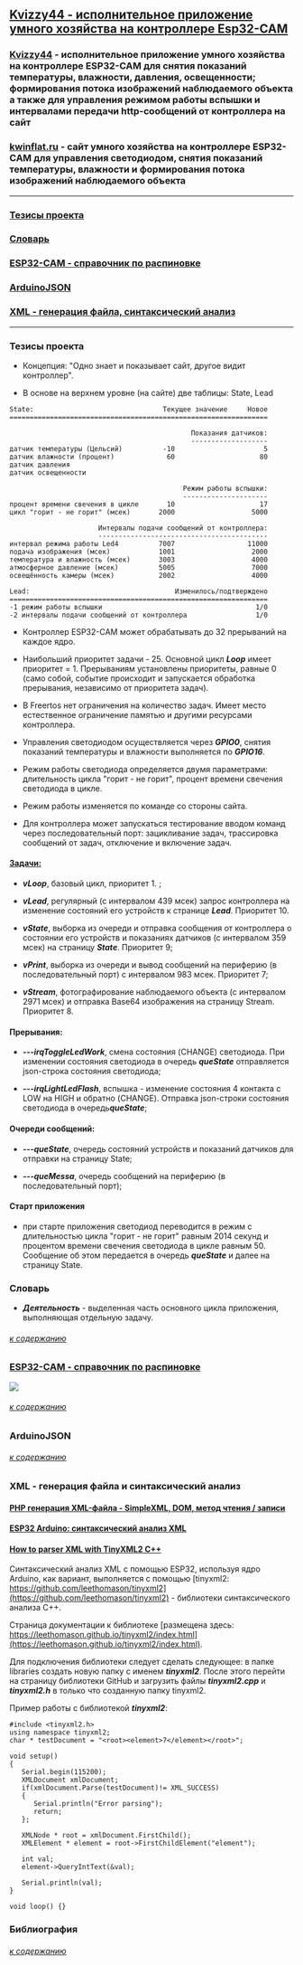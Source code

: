 ## [Kvizzy44 - исполнительное приложение умного хозяйства  на контроллере Esp32-CAM](#) 

### [Kvizzy44](#) - исполнительное приложение умного хозяйства на контроллере ESP32-CAM для снятия показаний температуры, влажности, давления, освещенности; формирования потока изображений наблюдаемого объекта а также для управления режимом работы вспышки и интервалами передачи http-сообщений от контроллера на сайт 

### [kwinflat.ru](#) - сайт умного хозяйства на контроллере ESP32-CAM для управления светодиодом, снятия показаний температуры, влажности и формирования потока изображений наблюдаемого объекта

---

### [Тезисы прoекта](#%D1%82%D0%B5%D0%B7%D0%B8%D1%81%D1%8B-%D0%BF%D1%80%D0%BE%D0%B5%D0%BA%D1%82%D0%B0)

### [Слoварь](#%D1%81%D0%BB%D0%BE%D0%B2%D0%B0%D1%80%D1%8C)

### [ESP32-CAM - справoчник по распиновке](#esp32-cam---%D1%81%D0%BF%D1%80%D0%B0%D0%B2%D0%BE%D1%87%D0%BD%D0%B8%D0%BA-%D0%BF%D0%BE-%D1%80%D0%B0%D1%81%D0%BF%D0%B8%D0%BD%D0%BE%D0%B2%D0%BA%D0%B5)

### [ArduinоJSON](#arduinojson)

### [XML - генерация файла, синтаксический анализ](#xml---%D0%B3%D0%B5%D0%BD%D0%B5%D1%80%D0%B0%D1%86%D0%B8%D1%8F-%D1%84%D0%B0%D0%B9%D0%BB%D0%B0-%D0%B8-%D1%81%D0%B8%D0%BD%D1%82%D0%B0%D0%BA%D1%81%D0%B8%D1%87%D0%B5%D1%81%D0%BA%D0%B8%D0%B9-%D0%B0%D0%BD%D0%B0%D0%BB%D0%B8%D0%B7)

---

### Тезисы проекта

- Концепция: "Одно знает и показывает сайт, другое видит контроллер". 

- В основе на верхнем уровне (на сайте) две таблицы: State, Lead

```
State:                                Текущее значение     Новое
================================================================

                                             Показания датчиков:
                                             -------------------
датчик температуры (Цельсий)          -10                      5
датчик влажности (процент)             60                     80
датчик давления 
датчик освещенности 

                                           Режим работы вспышки:
                                           ---------------------
процент времени свечения в цикле       10                     17
цикл "горит - не горит" (мсек)       2000                   5000

                      Интервалы подачи сообщений от контроллера:
                      ------------------------------------------
интервал режима работы Led4          7007                  11000
подача изображения (мсек)            1001                   2000
температура и влажность (мсек)       3003                   4000
атмосферное давление (мсек)          5005                   7000
освещённость камеры (мсек)           2002                   4000

Lead:                                    Изменилось/подтверждено  
================================================================
-1 режим работы вспышки                                      1/0
-2 интервалы подачи сообщений от контроллера                 1/0
```

- Контроллер ESP32-CAM может обрабатывать до 32 прерываний на каждое ядро.

- Наибольший приоритет задачи - 25. Основной цикл ***Loop*** имеет приоритет = 1. Прерываниям установлены приоритеты, равные 0 (само собой, событие происходит и запускается обработка прерывания, независимо от приоритета задач).

- В Freertos нет ограничения на количество задач. Имеет место естественное ограничение памятью и другими ресурсами контроллера.

- Управления светодиодом осуществляется через ***GPIO0***, снятия показаний температуры и влажности выполняется по ***GPIO16***.
 
- Режим работы светодиода определяется двумя параметрами: длительность цикла "горит - не горит", процент времени свечения светодиода в цикле.

- Режим работы изменяется по команде со стороны сайта.

- Для контроллера может запускаться тестирование вводом команд через последовательный порт: зацикливание задач, трассировка сообщений от задач, отключение и включение задач.

#### [Задачи:](https://calculat.io/ru/number/prime/1--1000) 

- ***vLoop***, базовый цикл, приоритет 1. ;

- ***vLead***, регулярный (с интервалом 439 мсек) запрос контроллера на изменение состояний его устройств к странице ***Lead***. Приоритет 10.

- ***vState***, выборка из очереди и отправка сообщения от контроллера о состоянии его устройств и показаниях датчиков  (с интервалом 359 мсек) на страницу ***State***. Приоритет 9;

- ***vPrint***, выборка из очереди и вывод сообщений на периферию (в последовательный порт) с интервалом 983 мсек. Приоритет 7;

- ***vStream***, фотографирование наблюдаемого объекта (с интервалом 2971 мсек) и отправка Base64 изображения на страницу Stream. Приоритет 8.

#### Прерывания:

- ***---irqToggleLedWork***, смена состояния (CHANGE) светодиода. При изменении состояния светодиода в очередь ***queState*** отправляется json-строка состояния светодиода;

- ***---irqLightLedFlash***, вспышка - изменение состояния 4 контакта с LOW на HIGH и обратно (CHANGE). Отправка json-строки состояния светодиода в очередь***queState***;

#### Очереди сообщений:

- ***---queState***, очередь состояний устройств и показаний датчиков для отправки на страницу State;

- ***---queMessa***, очередь сообщений на периферию (в последовательный порт);

#### Старт приложения 

- при старте приложения светодиод переводится в режим с длительностью цикла "горит - не горит" равным 2014 секунд и процентом времени свечения светодиода в цикле равным 50. Cообщение об этом передается в очередь ***queState*** и далее на страницу State.

### Словарь

 - ***Деятельность*** - выделенная часть основного цикла приложения, выполняющая  отдельную задачу.

###### [к содержанию](#%D1%82%D0%B5%D0%B7%D0%B8%D1%81%D1%8B-%D0%BF%D1%80o%D0%B5%D0%BA%D1%82%D0%B0)

### [ESP32-CAM - справочник по распиновке](https://lastminuteengineers.com/esp32-cam-pinout-reference/)

![](ESP32-CAM-Pinout.webp)


###### [к содержанию](#%D1%82%D0%B5%D0%B7%D0%B8%D1%81%D1%8B-%D0%BF%D1%80o%D0%B5%D0%BA%D1%82%D0%B0)

### ArduinoJSON

###### [к содержанию](#%D1%82%D0%B5%D0%B7%D0%B8%D1%81%D1%8B-%D0%BF%D1%80o%D0%B5%D0%BA%D1%82%D0%B0)

### XML - генерация файла и синтаксический анализ

#### [PHP генерация XML-файла - SimpleXML, DOM, метод чтения / записи](https://way2tutorial.com/xml/php-generate-xml.php)

#### [ESP32 Arduino: синтаксический анализ XML](https://techtutorialsx.com/2019/11/20/esp32-arduino-parsing-xml/)

#### [How to parser XML with TinyXML2 C++](https://terminalroot.com/how-to-parser-xml-with-tinyxml2-cpp/)

Синтаксический анализ XML с помощью ESP32, используя ядро Arduino, как вариант, выполняется с помощью [tinyxml2: https://github.com/leethomason/tinyxml2](https://github.com/leethomason/tinyxml2) - библиотеки синтаксического анализа C++. 

Страница документации  к библиотеке [размещена здесь: https://leethomason.github.io/tinyxml2/index.html](https://leethomason.github.io/tinyxml2/index.html).

Для подключения библиотеки следует сделать следующее: в папке libraries создать новую папку с именем ***tinyxml2***. После этого перейти на страницу библиотеки GitHub и загрузить файлы ***tinyxml2.cpp*** и ***tinyxml2.h*** в только что созданную папку tinyxml2.

Пример работы с библиотекой ***tinyxml2***:

```
#include <tinyxml2.h>
using namespace tinyxml2;
char * testDocument = "<root><element>7</element></root>";

void setup() 
{
   Serial.begin(115200);
   XMLDocument xmlDocument;
   if(xmlDocument.Parse(testDocument)!= XML_SUCCESS)
   {
      Serial.println("Error parsing");
      return; 
   };

   XMLNode * root = xmlDocument.FirstChild();
   XMLElement * element = root->FirstChildElement("element");

   int val;
   element->QueryIntText(&val);
  
   Serial.println(val);
}

void loop() {}
```

### Библиография

###### [к содержанию](#%D1%82%D0%B5%D0%B7%D0%B8%D1%81%D1%8B-%D0%BF%D1%80o%D0%B5%D0%BA%D1%82%D0%B0)
